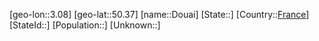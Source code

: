 ﻿---
location: [50.37,3.08]
type: City
tags:
- geo/City


SpocWebEntityId: 29859
isDeleted: false
confidential: public

---
[geo-lon::3.08]
[geo-lat::50.37]
[name::Douai]
[State::]
[Country::[France](geo/Continent/Europe/France.md)]
[StateId::]
[Population::]
[Unknown::]

